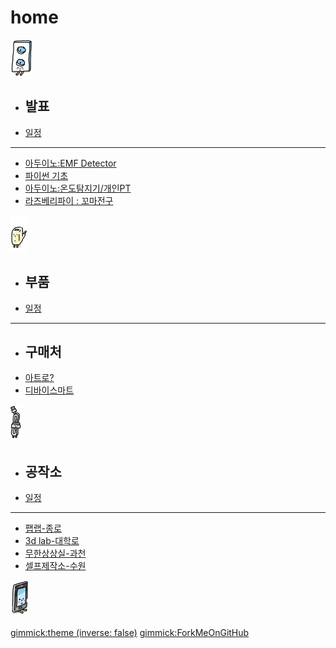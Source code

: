 # home

[![](/doc/img/m01.gif)]()

  * ## 발표
  * [일정](doc/part3/intro.md)
  ----------
  * [아두이노:EMF Detector](doc/part1/d01.md)
  * [파이썬 기초](doc/part1/d02.md)
  * [아두이노:온도탐지기/개인PT](doc/part1/d03.md)
  * [라즈베리파이 : 꼬마전구](doc/part1/d04.md)

[![](/doc/img/m02.gif)]()

  * ## 부품
  * [일정](doc/part3/intro.md)
  ----------
  * ## 구매처
  * [아트로?](doc/part3/d01.md)
  * [디바이스마트](doc/part3/d01.md)

[![](/doc/img/m03.gif)]()

  * ## 공작소
  * [일정](doc/part3/intro.md)
  ----------
  * [팹랩-종로](doc/part3/d01.md)
  * [3d lab-대학로](doc/part3/d01.md)
  * [무한상상실-과천](doc/part3/d01.md)
  * [셀프제작소-수원](doc/part3/d01.md)

[![모임후기](/doc/img/m04.gif)](doc/after.md)

[gimmick:theme (inverse: false)](bootstrap)
[gimmick:ForkMeOnGitHub](https://github.com/biopy/biopy.github.io)

<style>
.dropdown{
	display: flex !important;
}
#md-content{
	width: 100% !important;
}
.img-thumbnail{
	/*width: 100%;*/
}

#md-page-menu{
	display:none;
}

iframe{
	width: 100%;
	height: 600px;
]}
</style>
